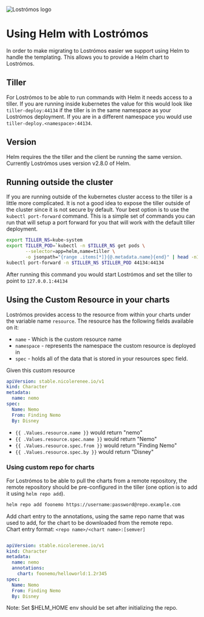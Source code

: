 ![Lostrómos logo](images/logo.png)

# Using Helm with Lostrómos

In order to make migrating to Lostrómos easier we support using Helm to handle
the templating. This allows you to provide a Helm chart to Lostrómos.

## Tiller

For Lostrómos to be able to run commands with Helm it needs access to a tiller.
If you are running inside kubernetes the value for this would look like
`tiller-deploy:44134` if the tiller is in the same namespace as your Lostrómos
deployment. If you are in a different namespace you would use
`tiller-deploy.<namespace>:44134`.

## Version

Helm requires the the tiller and the client be running the same version.
Currently Lostrómos uses version v2.8.0 of Helm.

## Running outside the cluster

If you are running outside of the kubernetes cluster access to the tiller is a
little more complicated. It is not a good idea to expose the tiller outside of
the cluster since it is not secure by default. Your best option is to
use the `kubectl port-forward` command. This is a simple set of commands you can
run that will setup a port forward for you that will work with the default
tiller deployment.

```bash
export TILLER_NS=kube-system
export TILLER_POD=`kubectl -n $TILLER_NS get pods \
       --selector=app=helm,name=tiller \
       -o jsonpath="{range .items[*]}{@.metadata.name}{end}" | head -n1`
kubectl port-forward -n $TILLER_NS $TILLER_POD 44134:44134
```

After running this command you would start Lostrómos and set the tiller to point
to `127.0.0.1:44134`

## Using the Custom Resource in your charts

Lostrómos provides access to the resource from within your charts under the
variable name `resource`. The resource has the following fields available on it:

* `name` - Which is the custom resource name
* `namespace` - represents the namespace the custom resource is deployed in
* `spec` - holds all of the data that is stored in your resources spec field.

Given this custom resource

```yaml
apiVersion: stable.nicolerenee.io/v1
kind: Character
metadata:
  name: nemo
spec:
  Name: Nemo
  From: Finding Nemo
  By: Disney
```

* `{{ .Values.resource.name }}` would return "nemo"
* `{{ .Values.resource.spec.name }}` would return "Nemo"
* `{{ .Values.resource.spec.from }}` would return "Finding Nemo"
* `{{ .Values.resource.spec.by }}` would return "Disney"

### Using custom repo for charts

For Lostrómos to be able to pull the charts from a remote repository, the remote
repository should be pre-configured in the tiller (one option is to add it
using ```helm repo add```).

```sh
helm repo add foonemo https://username:password@repo.example.com
```

Add chart entry to the annotations, using the same repo name that was used to add,
for the chart to be downloaded from the remote repo.<br/>
Chart entry format: ```<repo name>/<chart name>:[semver]```

```yaml

apiVersion: stable.nicolerenee.io/v1
kind: Character
metadata:
  name: nemo
  annotations:
    chart: foonemo/helloworld:1.2r345
spec:
  Name: Nemo
  From: Finding Nemo
  By: Disney

```

Note: Set $HELM_HOME env should be set after initializing the repo.
